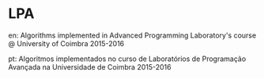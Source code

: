 # LPA

en: Algorithms implemented in Advanced Programming Laboratory's course @ University of Coimbra 2015-2016

pt: Algoritmos implementados no curso de Laboratórios de Programação Avançada na Universidade de Coimbra 2015-2016
